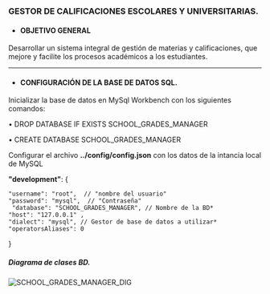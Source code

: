 ### GESTOR DE CALIFICACIONES ESCOLARES Y UNIVERSITARIAS.


- #### OBJETIVO GENERAL
Desarrollar un sistema integral de gestión de materias y calificaciones, que mejore y facilite los procesos académicos a los estudiantes.

---

- #### CONFIGURACIÓN DE LA BASE DE DATOS SQL.
Inicializar la base de datos en MySql Workbench con los siguientes comandos:

 • DROP DATABASE IF EXISTS SCHOOL_GRADES_MANAGER
 
 • CREATE DATABASE SCHOOL_GRADES_MANAGER


Configurar el archivo **../config/config.json** con los datos de la intancia local de MySQL

   **"development"**: {
   
    "username": "root",  // "nombre del usuario"
    "password": "mysql",  // "Contraseña"
	 "database": "SCHOOL_GRADES_MANAGER", // Nombre de la BD*
    "host": "127.0.0.1" ,
    "dialect": "mysql", // Gestor de base de datos a utilizar*
    "operatorsAliases": 0
  }
  
  ##### Diagrama de clases BD.
  
  ![SCHOOL_GRADES_MANAGER_DIG](https://user-images.githubusercontent.com/70857130/102020951-76816d80-3d4a-11eb-952b-d26ccf263fc8.png)

